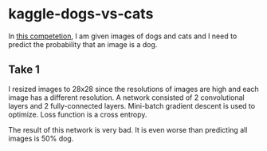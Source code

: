 # kaggle-dogs-vs-cats
In [this competetion](https://www.kaggle.com/c/dogs-vs-cats-redux-kernels-edition), I am given images of dogs and cats and I need to predict the probability that an image is a dog.

## Take 1
I resized images to 28x28 since the resolutions of images are high and each image has a different resolution. A network consisted of 2 convolutional layers and 2 fully-connected layers. Mini-batch gradient descent is used to optimize. Loss function is a cross entropy.

The result of this network is very bad. It is even worse than predicting all images is 50% dog.
